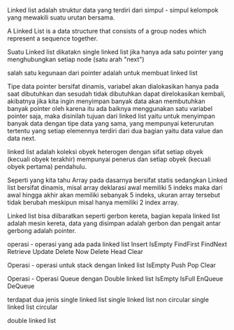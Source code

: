 Linked list adalah struktur data yang terdiri dari simpul - simpul kelompok yang mewakili suatu urutan bersama.

A Linked List is a data structure that consists of a group nodes which represent a sequence together.

Suatu Linked list dikatakn single linked list jika hanya ada satu pointer yang menghubungkan setiap node (satu arah "next")

salah satu kegunaan dari pointer adalah untuk membuat linked list

Tipe data pointer bersifat dinamis, variabel akan dialokasikan hanya pada saat dibutuhkan dan sesudah tidak dibutuhkan dapat direlokasikan kembali, akibatnya jika kita ingin menyimpan banyak data akan membutuhkan banyak pointer oleh karena itu ada baiknya menggunakan satu variabel pointer saja, maka disinilah tujuan dari linked list yaitu untuk menyimpan banyak data dengan tipe data yang sama, yang mempunyai keterurutan tertentu yang setiap elemennya terdiri dari dua bagian yaitu data value dan data next.

linked list adalah koleksi obyek heterogen dengan sifat setiap obyek (kecuali obyek terakhir) mempunyai penerus dan setiap obyek (kecuali obyek pertama) pendahulu.

Seperti yang kita tahu Array pada dasarnya bersifat statis sedangkan Linked list bersifat dinamis, misal array deklarasi awal memiliki 5 indeks maka dari awal hingga akhir akan memiliki sebanyak 5 indeks, ukuran array tersebut tidak berubah meskipun misal hanya memiliki 2 index array.


Linked list bisa diibaratkan seperti gerbon kereta, bagian kepala linked list adalah mesin kereta, data yang disimpan adalah gerbon dan pengait antar gerbong adalah pointer.

 

operasi - operasi yang ada pada linked list
 Insert
 IsEmpty
 FindFirst
 FindNext 
 Retrieve
 Update
 Delete Now
 Delete Head
 Clear

Operasi - operasi untuk stack dengan linked list
 IsEmpty
 Push
 Pop
 Clear

Operasi - Operasi Queue dengan Double linked list
 IsEmpty
 IsFull
 EnQueue
 DeQueue

terdapat dua jenis single linked list
 single linked list non circular
 single linked list circular

double linked list
